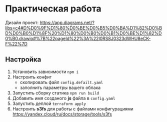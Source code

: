 # Практическая работа

Дизайн проект: https://app.diagrams.net/?libs=c4#D%D0%9F%D1%80%D0%BE%D0%B5%D0%BA%D1%82%D0%BD%D0%B0%D1%8F%20%D1%80%D0%B0%D0%B1%D0%BE%D1%82%D0%B0.drawio#%7B%22pageId%22%3A%22l0RS8J0323dWHU8eCK-F%22%7D

## Настройка

1) Установить зависимости `npm i`
2) Настроить конфиг 
   - скопировать файл `config.defailt.yaml`
   - заполнить параметры вашего облака
3) Запустить сборку статика `npm run build`
4) Добавить имя созданого **js** файла в `config.yaml`
5) Запустить деплой `terraform apply`
6) Настроить **s3fs** для работы с файлами конфигурациями https://yandex.cloud/ru/docs/storage/tools/s3fs
